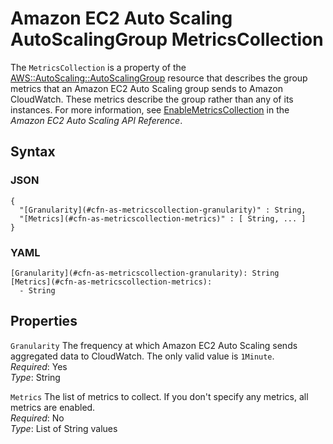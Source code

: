 # Amazon EC2 Auto Scaling AutoScalingGroup MetricsCollection<a name="aws-properties-as-metricscollection"></a>

The `MetricsCollection` is a property of the [AWS::AutoScaling::AutoScalingGroup](aws-properties-as-group.md) resource that describes the group metrics that an Amazon EC2 Auto Scaling group sends to Amazon CloudWatch\. These metrics describe the group rather than any of its instances\. For more information, see [EnableMetricsCollection](https://docs.aws.amazon.com/autoscaling/ec2/APIReference/API_EnableMetricsCollection.html) in the *Amazon EC2 Auto Scaling API Reference*\.

## Syntax<a name="w13ab1c21c10c42c13c42b5"></a>

### JSON<a name="aws-properties-as-metricscollection-syntax.json"></a>

```
{
  "[Granularity](#cfn-as-metricscollection-granularity)" : String,
  "[Metrics](#cfn-as-metricscollection-metrics)" : [ String, ... ]
}
```

### YAML<a name="aws-properties-as-metricscollection-syntax.yaml"></a>

```
[Granularity](#cfn-as-metricscollection-granularity): String
[Metrics](#cfn-as-metricscollection-metrics):
  - String
```

## Properties<a name="w13ab1c21c10c42c13c42b7"></a>

`Granularity`  <a name="cfn-as-metricscollection-granularity"></a>
The frequency at which Amazon EC2 Auto Scaling sends aggregated data to CloudWatch\. The only valid value is `1Minute`\.  
*Required*: Yes  
*Type*: String

`Metrics`  <a name="cfn-as-metricscollection-metrics"></a>
The list of metrics to collect\. If you don't specify any metrics, all metrics are enabled\.  
*Required*: No  
*Type*: List of String values